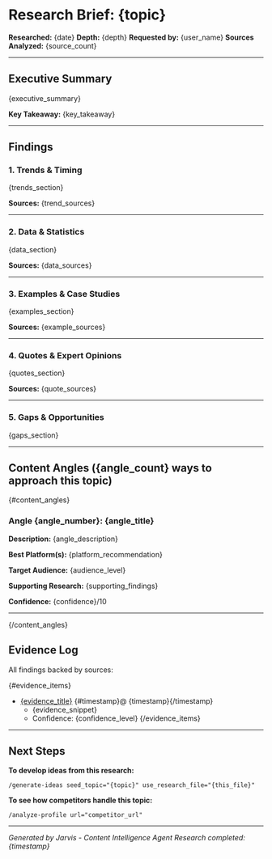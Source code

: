 # Research Brief: {topic}

**Researched:** {date}
**Depth:** {depth}
**Requested by:** {user_name}
**Sources Analyzed:** {source_count}

---

## Executive Summary

{executive_summary}

**Key Takeaway:** {key_takeaway}

---

## Findings

### 1. Trends & Timing

{trends_section}

**Sources:** {trend_sources}

---

### 2. Data & Statistics

{data_section}

**Sources:** {data_sources}

---

### 3. Examples & Case Studies

{examples_section}

**Sources:** {example_sources}

---

### 4. Quotes & Expert Opinions

{quotes_section}

**Sources:** {quote_sources}

---

### 5. Gaps & Opportunities

{gaps_section}

---

## Content Angles ({angle_count} ways to approach this topic)

{#content_angles}

### Angle {angle_number}: {angle_title}

**Description:** {angle_description}

**Best Platform(s):** {platform_recommendation}

**Target Audience:** {audience_level}

**Supporting Research:**
{supporting_findings}

**Confidence:** {confidence}/10

---

{/content_angles}

## Evidence Log

All findings backed by sources:

{#evidence_items}

- [{evidence_title}]({evidence_url}) {#timestamp}@ {timestamp}{/timestamp}
  - {evidence_snippet}
  - Confidence: {confidence_level}
    {/evidence_items}

---

## Next Steps

**To develop ideas from this research:**

```
/generate-ideas seed_topic="{topic}" use_research_file="{this_file}"
```

**To see how competitors handle this topic:**

```
/analyze-profile url="competitor_url"
```

---

_Generated by Jarvis - Content Intelligence Agent_
_Research completed: {timestamp}_
